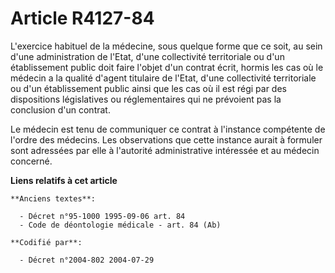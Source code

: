 # Article R4127-84

L'exercice habituel de la médecine, sous quelque forme que ce soit, au sein d'une administration de l'Etat, d'une
collectivité territoriale ou d'un établissement public doit faire l'objet d'un contrat écrit, hormis les cas où le médecin a
la qualité d'agent titulaire de l'Etat, d'une collectivité territoriale ou d'un établissement public ainsi que les cas où il
est régi par des dispositions législatives ou réglementaires qui ne prévoient pas la conclusion d'un contrat.

Le médecin est tenu de communiquer ce contrat à l'instance compétente de l'ordre des médecins. Les observations que cette
instance aurait à formuler sont adressées par elle à l'autorité administrative intéressée et au médecin concerné.

**Liens relatifs à cet article**

	**Anciens textes**:

	  - Décret n°95-1000 1995-09-06 art. 84
	  - Code de déontologie médicale - art. 84 (Ab)

	**Codifié par**:

	  - Décret n°2004-802 2004-07-29
